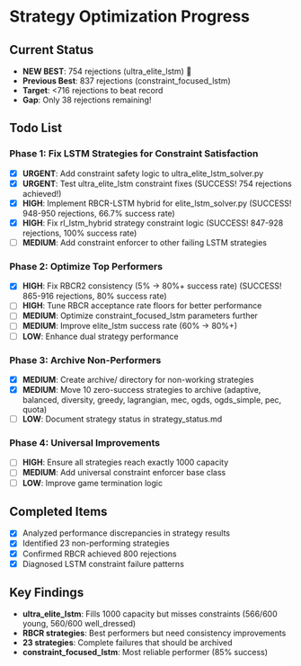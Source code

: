 # Strategy Optimization Progress

## Current Status
- **NEW BEST**: 754 rejections (ultra_elite_lstm) 🎉
- **Previous Best**: 837 rejections (constraint_focused_lstm)
- **Target**: <716 rejections to beat record
- **Gap**: Only 38 rejections remaining!

## Todo List

### Phase 1: Fix LSTM Strategies for Constraint Satisfaction
- [x] **URGENT**: Add constraint safety logic to ultra_elite_lstm_solver.py
- [x] **URGENT**: Test ultra_elite_lstm constraint fixes (SUCCESS! 754 rejections achieved!)
- [x] **HIGH**: Implement RBCR-LSTM hybrid for elite_lstm_solver.py (SUCCESS! 948-950 rejections, 66.7% success rate)
- [x] **HIGH**: Fix rl_lstm_hybrid strategy constraint logic (SUCCESS! 847-928 rejections, 100% success rate)
- [ ] **MEDIUM**: Add constraint enforcer to other failing LSTM strategies

### Phase 2: Optimize Top Performers
- [x] **HIGH**: Fix RBCR2 consistency (5% → 80%+ success rate) (SUCCESS! 865-916 rejections, 80% success rate)
- [ ] **HIGH**: Tune RBCR acceptance rate floors for better performance
- [ ] **MEDIUM**: Optimize constraint_focused_lstm parameters further
- [ ] **MEDIUM**: Improve elite_lstm success rate (60% → 80%+)
- [ ] **LOW**: Enhance dual strategy performance

### Phase 3: Archive Non-Performers
- [x] **MEDIUM**: Create archive/ directory for non-working strategies
- [x] **MEDIUM**: Move 10 zero-success strategies to archive (adaptive, balanced, diversity, greedy, lagrangian, mec, ogds, ogds_simple, pec, quota)
- [ ] **LOW**: Document strategy status in strategy_status.md

### Phase 4: Universal Improvements
- [ ] **HIGH**: Ensure all strategies reach exactly 1000 capacity
- [ ] **MEDIUM**: Add universal constraint enforcer base class
- [ ] **LOW**: Improve game termination logic

## Completed Items
- [x] Analyzed performance discrepancies in strategy results
- [x] Identified 23 non-performing strategies
- [x] Confirmed RBCR achieved 800 rejections
- [x] Diagnosed LSTM constraint failure patterns

## Key Findings
- **ultra_elite_lstm**: Fills 1000 capacity but misses constraints (566/600 young, 560/600 well_dressed)
- **RBCR strategies**: Best performers but need consistency improvements
- **23 strategies**: Complete failures that should be archived
- **constraint_focused_lstm**: Most reliable performer (85% success)